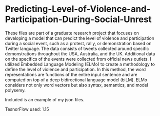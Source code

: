 # Predicting-Level-of-Violence-and-Participation-During-Social-Unrest
These files are part of a graduate research project that focuses on developing a model that can predict the level of violence and participation during a social event, such as a protest, rally, or demonstration based on Twitter language. The data consists of tweets collected around specific demonstrations throughout the USA, Australia, and the UK. Additional data on the specifics of the events were collected from official news outlets. I utilized Embedded Language Modeling (ELMo) to create a methodology to define the level of violence and participation. In this method, the word representations are functions of the entire input sentence and are computed on top of a deep bidirectional language model (biLM). ELMo considers not only word vectors but also syntax, semantics, and model polysemy.

Included is an example of my json files. 

TesnorFlow used: 1.15
